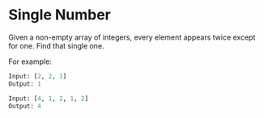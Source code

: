 # Single Number

Given a non-empty array of integers, every element appears twice except for one. Find that single one.

For example:

```python
Input: [2, 2, 1]
Output: 1
```

```python
Input: [4, 1, 2, 1, 2]
Output: 4
```
